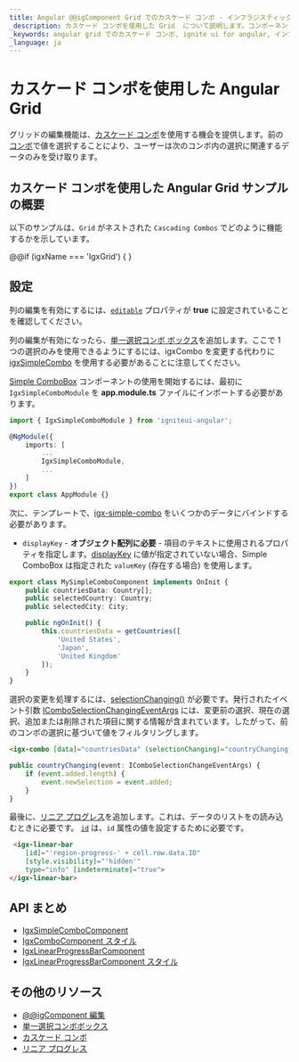 ```yaml
---
title: Angular @@igComponent Grid でのカスケード コンボ - インフラジスティックス
_description: カスケード コンボを使用した Grid  について説明します。コンポーネントのサンプルも提供しています。
_keywords: angular grid でのカスケード コンボ, ignite ui for angular, インフラジスティックス
_language: ja
---
```


# カスケード コンボを使用した Angular Grid
グリッドの編集機能は、[カスケード コンボ](../simple-combo.md#カスケーディング)を使用する機会を提供します。前の[コンボ](../combo.md)で値を選択することにより、ユーザーは次のコンボ内の選択に関連するデータのみを受け取ります。

## カスケード コンボを使用した Angular Grid サンプルの概要
以下のサンプルは、`Grid` がネストされた `Cascading Combos` でどのように機能するかを示しています。

@@if (igxName === 'IgxGrid') {
<code-view style="height:500px" 
           data-demos-base-url="{environment:demosBaseUrl}" 
           iframe-src="{environment:demosBaseUrl}/grid/grid-cascading-combos/" alt="Angular @@igComponent 一括編集とトランザクションの例">
</code-view>
}

## 設定
列の編集を有効にするには、[`editable`]({environment:angularApiUrl}/classes/igxcolumncomponent.html#editable) プロパティが **true** に設定されていることを確認してください。

列の編集が有効になったら、[単一選択コンボ ボックス](../simple-combo.md)を追加します。ここで 1 つの選択のみを使用できるようにするには、igxCombo を変更する代わりに [igxSimpleCombo](../simple-combo.md) を使用する必要があることに注意してください。

[Simple ComboBox](../simple-combo.md#angular-simple-combobox-の機能) コンポーネントの使用を開始するには、最初に `IgxSimpleComboModule` を **app.module.ts** ファイルにインポートする必要があります。

```typescript
import { IgxSimpleComboModule } from 'igniteui-angular';

@NgModule({
    imports: [
        ...
        IgxSimpleComboModule,
        ...
    ]
})
export class AppModule {}
```

次に、テンプレートで、[igx-simple-combo]({environment:angularApiUrl}/classes/igxsimplecombocomponent.html) をいくつかのデータにバインドする必要があります。

- `displayKey` - **オブジェクト配列に必要** - 項目のテキストに使用されるプロパティを指定します。[displayKey]({environment:angularApiUrl}/classes/IgxSimpleComboComponent.html#displayKey) に値が指定されていない場合、Simple ComboBox は指定された `valueKey` (存在する場合) を使用します。

```typescript
export class MySimpleComboComponent implements OnInit {
    public countriesData: Country[];
    public selectedCountry: Country;
    public selectedCity: City;

    public ngOnInit() {
        this.countriesData = getCountries([
            'United States',
            'Japan',
            'United Kingdom'
        ]);
    }
}
```

選択の変更を処理するには、[selectionChanging()]({environment:angularApiUrl}/classes/IgxComboComponent.html#selectionChanging) が必要です。発行されたイベント引数 [IComboSelectionChangingEventArgs]({environment:angularApiUrl}/interfaces/icomboselectionchangingeventargs.html) には、変更前の選択、現在の選択、追加または削除された項目に関する情報が含まれています。したがって、前のコンボの選択に基づいて値をフィルタリングします。

```html
<igx-combo [data]="countriesData" (selectionChanging)="countryChanging($event)"></igx-combo>
```

```typescript
public countryChanging(event: IComboSelectionChangeEventArgs) {
    if (event.added.length) {
        event.newSelection = event.added;
    }
}
```

最後に、[リニア プログレス](../linear-progress.md)を追加します。これは、データのリストをの読み込むときに必要です。
[`id`]({environment:angularApiUrl}/classes/igxlinearprogressbarcomponent.html#id) は、`id` 属性の値を設定するために必要です。

```html
 <igx-linear-bar 
    [id]="'region-progress-' + cell.row.data.ID" 
    [style.visibility]="'hidden'"
    type="info" [indeterminate]="true">
</igx-linear-bar>
```

## API まとめ
<div class="divider--half"></div>

* [IgxSimpleComboComponent]({environment:angularApiUrl}/classes/igxsimplecombocomponent.html)
* [IgxComboComponent スタイル]({environment:sassApiUrl}/themes#function-combo-theme)
* [IgxLinearProgressBarComponent]({environment:angularApiUrl}/classes/igxlinearprogressbarcomponent.html)
* [IgxLinearProgressBarComponent スタイル]({environment:sassApiUrl}/themes#function-progress-linear-theme)

## その他のリソース

* [@@igComponent 編集](editing.md)
* [単一選択コンボボックス](../simple-combo.md)
* [カスケード コンボ](../simple-combo.md#カスケーディング)
* [リニア プログレス](../linear-progress.md)